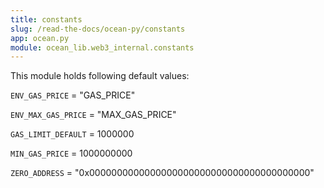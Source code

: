```yaml
---
title: constants
slug: /read-the-docs/ocean-py/constants
app: ocean.py
module: ocean_lib.web3_internal.constants
---
```

This module holds following default values:

`ENV_GAS_PRICE` = "GAS_PRICE"

`ENV_MAX_GAS_PRICE` = "MAX_GAS_PRICE"

`GAS_LIMIT_DEFAULT` = 1000000

`MIN_GAS_PRICE` = 1000000000

`ZERO_ADDRESS` = "0x0000000000000000000000000000000000000000"

